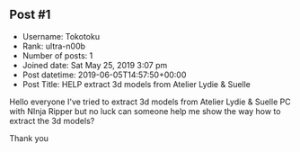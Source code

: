 ## Post #1
- Username: Tokotoku
- Rank: ultra-n00b
- Number of posts: 1
- Joined date: Sat May 25, 2019 3:07 pm
- Post datetime: 2019-06-05T14:57:50+00:00
- Post Title: HELP extract 3d models from Atelier Lydie & Suelle

Hello everyone
I've tried to extract 3d models from Atelier Lydie & Suelle PC with NInja Ripper but no luck
can someone help me show the way how to extract the 3d models?

Thank you
